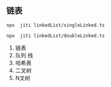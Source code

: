 ## 链表

```
npx  jiti linkedList/singleLinked.ts 

npx  jiti linkedList/doubleLinked.ts 
```


1. 链表
2. 队列 栈
3. 哈希表
4. 二叉树
5. N叉树
